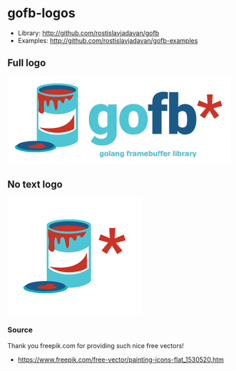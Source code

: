 # gofb-logos

- Library: http://github.com/rostislavjadavan/gofb
- Examples: http://github.com/rostislavjadavan/gofb-examples

## Full logo

![](gofb_500.png)

## No text logo

![](gofb_bucket_300.png)

### Source

Thank you freepik.com for providing such nice free vectors!

- https://www.freepik.com/free-vector/painting-icons-flat_1530520.htm
